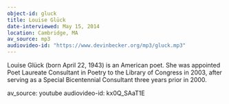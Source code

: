 ```yaml
---
object-id: gluck
title: Louise Glück    
date-interviewed: May 15, 2014
location: Cambridge, MA
av_source: mp3
audiovideo-id: "https://www.devinbecker.org/mp3/gluck.mp3"
---
```


Louise Glück (born April 22, 1943) is an American poet. She was appointed Poet Laureate Consultant in Poetry to the Library of Congress in 2003, after serving as a Special Bicentennial Consultant three years prior in 2000.

av_source: youtube
audiovideo-id: kx0Q_SAaT1E